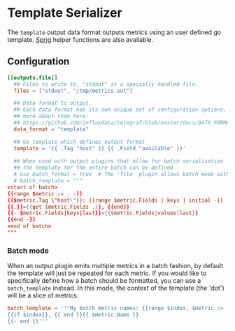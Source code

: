 # Template Serializer

The `template` output data format outputs metrics using an user defined go template.
[Sprig](http://masterminds.github.io/sprig/) helper functions are also available.

## Configuration

```toml
[[outputs.file]]
  ## Files to write to, "stdout" is a specially handled file.
  files = ["stdout", "/tmp/metrics.out"]

  ## Data format to output.
  ## Each data format has its own unique set of configuration options, read
  ## more about them here:
  ## https://github.com/influxdata/telegraf/blob/master/docs/DATA_FORMATS_OUTPUT.md
  data_format = "template"

  ## Go template which defines output format
  template = '{{ .Tag "host" }} {{ .Field "available" }}'
  
  ## When used with output plugins that allow for batch serialisation
  ## the template for the entire batch can be defined
  # use_batch_format = true  # The 'file' plugin allows batch mode with this option
  # batch_template = """
<start of batch>
{{range $metric := . -}}
{{$metric.Tag \"host\"}}: {{range $metric.Fields | keys | initial -}}
{{.}}={{get $metric.Fields .}}, {{end}}
{{- $metric.Fields|keys|last}}={{$metric.Fields|values|last}}
{{end -}}
<end of batch>
"""
```

### Batch mode

When an output plugin emits multiple metrics in a batch fashion, by default the
template will just be repeated for each metric. If you would like to specifically
define how a batch should be formatted, you can use a `batch_template` instead.
In this mode, the context of the template (the 'dot') will be a slice of metrics.

```toml
batch_template = '''My batch metric names: {{range $index, $metric := . -}}
{{if $index}}, {{ end }}{{ $metric.Name }}
{{- end }}'''
```
